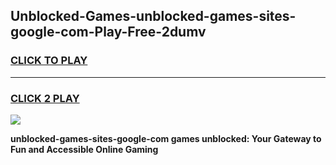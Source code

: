 
## Unblocked-Games-unblocked-games-sites-google-com-Play-Free-2dumv
<h3>
<a href="https://premium76.site?title=unblocked-games-sites-google-com&ref=10A">CLICK TO PLAY</a></h3>
<hr>

<h3>
<a href="https://premium76.site?title=unblocked-games-sites-google-com&ref=10A">CLICK 2 PLAY</a>
  
</h3>

<a href="https://premium76.site?title=unblocked-games-sites-google-com&ref=10A"><img src="https://clearcache.store/games.png"></a>


**unblocked-games-sites-google-com games unblocked: Your Gateway to Fun and Accessible Online Gaming**
